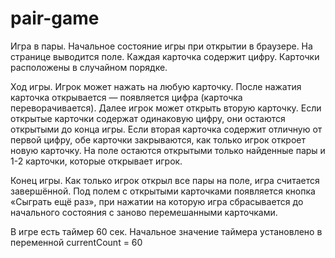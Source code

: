 # pair-game
Игра в пары.
Начальное состояние игры при открытии в браузере. На странице выводится поле. Каждая карточка содержит цифру. Карточки расположены в случайном порядке.

Ход игры. Игрок может нажать на любую карточку. После нажатия карточка открывается — появляется цифра (карточка переворачивается). Далее игрок может открыть вторую карточку. Если открытые карточки содержат одинаковую цифру, они остаются открытыми до конца игры. Если вторая карточка содержит отличную от первой цифру, обе карточки закрываются, как только игрок откроет новую карточку. На поле остаются открытыми только найденные пары и 1-2 карточки, которые открывает игрок.

Конец игры. Как только игрок открыл все пары на поле, игра считается завершённой. Под полем с открытыми карточками появляется кнопка «Сыграть ещё раз», при нажатии на которую игра сбрасывается до начального состояния с заново перемешанными карточками.

В игре есть таймер 60 сек. Начальное значение таймера установлено в переменной currentCount = 60
